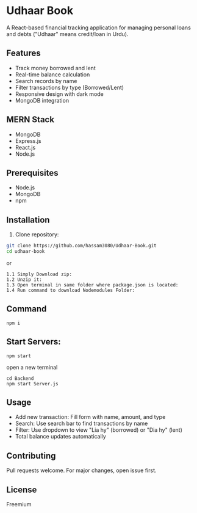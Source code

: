 # Udhaar Book

A React-based financial tracking application for managing personal loans and debts ("Udhaar" means credit/loan in Urdu).

## Features

- Track money borrowed and lent
- Real-time balance calculation
- Search records by name
- Filter transactions by type (Borrowed/Lent)
- Responsive design with dark mode
- MongoDB integration

## MERN Stack

- MongoDB
- Express.js
- React.js
- Node.js

## Prerequisites

- Node.js
- MongoDB
- npm 

## Installation

1. Clone repository:
```bash
git clone https://github.com/hassam3080/Udhaar-Book.git
cd udhaar-book
```
or 
```
1.1 Simply Download zip:
1.2 Unzip it:
1.3 Open terminal in same folder where package.json is located:
1.4 Run command to download Nodemodules Folder:
```
## Command
``` 
npm i
 ```

## Start Servers:
```
npm start
```
open a new terminal
```
cd Backend
npm start Server.js
```

## Usage

- Add new transaction: Fill form with name, amount, and type
- Search: Use search bar to find transactions by name
- Filter: Use dropdown to view "Lia hy" (borrowed) or "Dia hy" (lent)
- Total balance updates automatically

## Contributing

Pull requests welcome. For major changes, open issue first.

## License

Freemium 
